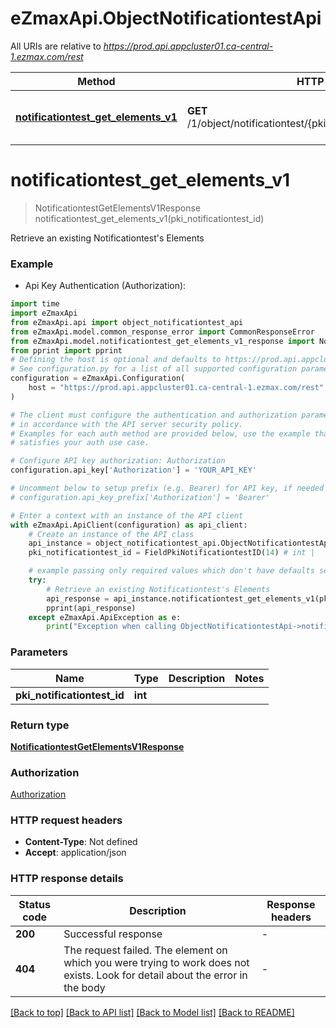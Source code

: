 # eZmaxApi.ObjectNotificationtestApi

All URIs are relative to *https://prod.api.appcluster01.ca-central-1.ezmax.com/rest*

Method | HTTP request | Description
------------- | ------------- | -------------
[**notificationtest_get_elements_v1**](ObjectNotificationtestApi.md#notificationtest_get_elements_v1) | **GET** /1/object/notificationtest/{pkiNotificationtestID}/getElements | Retrieve an existing Notificationtest&#39;s Elements


# **notificationtest_get_elements_v1**
> NotificationtestGetElementsV1Response notificationtest_get_elements_v1(pki_notificationtest_id)

Retrieve an existing Notificationtest's Elements



### Example

* Api Key Authentication (Authorization):

```python
import time
import eZmaxApi
from eZmaxApi.api import object_notificationtest_api
from eZmaxApi.model.common_response_error import CommonResponseError
from eZmaxApi.model.notificationtest_get_elements_v1_response import NotificationtestGetElementsV1Response
from pprint import pprint
# Defining the host is optional and defaults to https://prod.api.appcluster01.ca-central-1.ezmax.com/rest
# See configuration.py for a list of all supported configuration parameters.
configuration = eZmaxApi.Configuration(
    host = "https://prod.api.appcluster01.ca-central-1.ezmax.com/rest"
)

# The client must configure the authentication and authorization parameters
# in accordance with the API server security policy.
# Examples for each auth method are provided below, use the example that
# satisfies your auth use case.

# Configure API key authorization: Authorization
configuration.api_key['Authorization'] = 'YOUR_API_KEY'

# Uncomment below to setup prefix (e.g. Bearer) for API key, if needed
# configuration.api_key_prefix['Authorization'] = 'Bearer'

# Enter a context with an instance of the API client
with eZmaxApi.ApiClient(configuration) as api_client:
    # Create an instance of the API class
    api_instance = object_notificationtest_api.ObjectNotificationtestApi(api_client)
    pki_notificationtest_id = FieldPkiNotificationtestID(14) # int | 

    # example passing only required values which don't have defaults set
    try:
        # Retrieve an existing Notificationtest's Elements
        api_response = api_instance.notificationtest_get_elements_v1(pki_notificationtest_id)
        pprint(api_response)
    except eZmaxApi.ApiException as e:
        print("Exception when calling ObjectNotificationtestApi->notificationtest_get_elements_v1: %s\n" % e)
```


### Parameters

Name | Type | Description  | Notes
------------- | ------------- | ------------- | -------------
 **pki_notificationtest_id** | **int**|  |

### Return type

[**NotificationtestGetElementsV1Response**](NotificationtestGetElementsV1Response.md)

### Authorization

[Authorization](../README.md#Authorization)

### HTTP request headers

 - **Content-Type**: Not defined
 - **Accept**: application/json


### HTTP response details

| Status code | Description | Response headers |
|-------------|-------------|------------------|
**200** | Successful response |  -  |
**404** | The request failed. The element on which you were trying to work does not exists. Look for detail about the error in the body |  -  |

[[Back to top]](#) [[Back to API list]](../README.md#documentation-for-api-endpoints) [[Back to Model list]](../README.md#documentation-for-models) [[Back to README]](../README.md)

